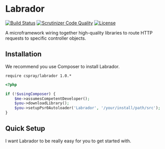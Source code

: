# Labrador

[![Build Status](https://travis-ci.org/cspray/labrador.svg?branch=master)](https://travis-ci.org/cspray/labrador.svg?branch=master)
[![Scrutinizer Code Quality](https://scrutinizer-ci.com/g/cspray/labrador/badges/quality-score.png?b=master)](https://scrutinizer-ci.com/g/cspray/labrador/?branch=master)
[![License](https://poser.pugx.org/cspray/labrador/license.png)](https://packagist.org/packages/cspray/labrador)

A microframework wiring together high-quality libraries to route HTTP requests to specific controller objects.

## Installation

We recommend you use Composer to install Labrador.

`require cspray/labrador 1.0.*`

```php
<?php

if (!$usingComposer) {
    $me->assumesCompetentDeveloper();
    $you->downloadLibrary();
    $you->setupPsr0Autoloader('Labrador', '/your/install/path/src');
}
```

## Quick Setup

I want Labrador to be really easy for you to get started with.
